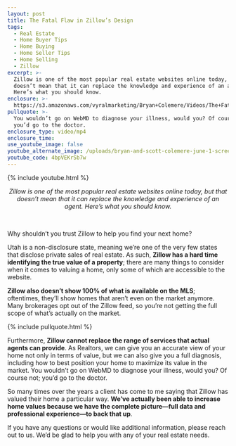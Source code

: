 ```yaml
---
layout: post
title: The Fatal Flaw in Zillow’s Design
tags:
  - Real Estate
  - Home Buyer Tips
  - Home Buying
  - Home Seller Tips
  - Home Selling
  - Zillow
excerpt: >-
  Zillow is one of the most popular real estate websites online today, but that
  doesn’t mean that it can replace the knowledge and experience of an agent.
  Here’s what you should know.
enclosure: >-
  https://s3.amazonaws.com/vyralmarketing/Bryan+Colemere/Videos/The+Fatal+Flaw+in+Zillows+Design.mp4
pullquote: >-
  You wouldn’t go on WebMD to diagnose your illness, would you? Of course not;
  you’d go to the doctor.
enclosure_type: video/mp4
enclosure_time:
use_youtube_image: false
youtube_alternate_image: /uploads/bryan-and-scott-colemere-june-1-screen-shot-no-play.jpg
youtube_code: 4bpVEKrSb7w
---
```


{% include youtube.html %}

<center><em>Zillow is one of the most popular real estate websites online today, but that doesn&rsquo;t mean that it can replace the knowledge and experience of an agent. Here&rsquo;s what you should know.</em></center>

&nbsp;

Why shouldn’t you trust Zillow to help you find your next home?

Utah is a non-disclosure state, meaning we’re one of the very few states that disclose private sales of real estate. As such, **Zillow has a hard time identifying the true value of a property**; there are many things to consider when it comes to valuing a home, only some of which are accessible to the website.

**Zillow also doesn’t show 100% of what is available on the MLS**; oftentimes, they’ll show homes that aren’t even on the market anymore. Many brokerages opt out of the Zillow feed, so you’re not getting the full scope of what’s actually on the market.

{% include pullquote.html %}

Furthermore, **Zillow cannot replace the range of services that actual agents can provide**. As Realtors, we can give you an accurate view of your home not only in terms of value, but we can also give you a full diagnosis, including how to best position your home to maximize its value in the market. You wouldn’t go on WebMD to diagnose your illness, would you? Of course not; you’d go to the doctor.

So many times over the years a client has come to me saying that Zillow has valued their home a particular way. **We’ve actually been able to increase home values because we have the complete picture—full data and professional experience—to back that up**.

If you have any questions or would like additional information, please reach out to us. We’d be glad to help you with any of your real estate needs.